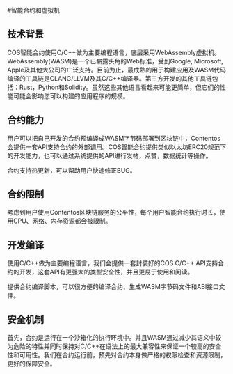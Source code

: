 #智能合约和虚拟机

## 技术背景
COS智能合约使用C/C++做为主要编程语言，底层采用WebAssembly虚拟机。WebAssembly(WASM)是一个已崭露头角的Web标准，受到Google, Microsoft, Apple及其他大公司的广泛支持。目前为止，最成熟的用于构建应用及WASM代码编译的工具链是CLANG/LLVM及其C/C++编译器。第三方开发的其他工具链包括：Rust，Python和Solidity。虽然这些其他语言看起来可能更简单，但它们的性能可能会影响您可以构建的应用程序的规模。

## 合约能力
用户可以把自己开发的合约预编译成WASM字节码部署到区块链中，Contentos会提供一套API支持合约的外部调用。COS智能合约提供类似以太坊ERC20规范下的开发能力，也可以通过系统提供的API进行发帖，点赞，数据统计等操作。

合约支持热更新，可以帮助用户快速修正BUG。

## 合约限制

考虑到用户使用Contentos区块链服务的公平性，每个用户智能合约执行时长，使用CPU、网络、内存资源都会被限制。

## 开发编译
使用C/C++做为主要编程语言，我们会提供一套封装好的COS C/C++ API支持合约的开发，这套API有更强大的类型安全性，并且更易于使用和阅读。

提供合约编译脚本，可以很方便的编译合约、生成WASM字节码文件和ABI接口文件。

## 安全机制
首先，合约是运行在一个沙箱化的执行环境中。并且WASM通过减少其语义中较为危险的特性并同时保持对C/C++在语法上的最大兼容性来保证一个较高的安全性和可用性。我们在合约运行前，预先对合约本身做严格的权限检查和资源限制，更好的保障安全。


